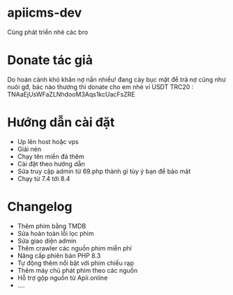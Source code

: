 # apiicms-dev
Cùng phát triển nhé các bro
# Donate tác giả
Do hoàn cảnh khó khăn nợ nần nhiều! đang cày bục mặt để trả nợ cũng như nuôi gđ, bác nào thương thì donate cho em nhé
ví USDT TRC20 : TNAaEjUsWFaZLNhdooM3Aqs1kcUacFsZRE
# Hướng dẫn cài đặt
- Up lên host hoặc vps
- Giải nén
- Chạy tên miền đã thêm
- Cài đặt theo hướng dẫn
- Sửa truy cập admin từ 69.php thành gì tùy ý bạn để bảo mật
- Chạy từ 7.4 tới 8.4


# Changelog
- Thêm phim bằng TMDB
- Sửa hoàn toàn lỗi lọc phim
- Sửa giao diện admin
- Thêm crawler các nguồn phim miễn phí
- Nâng cấp phiên bản PHP 8.3
- Tự động thêm nổi bật với phim chiếu rạp
- Thêm máy chủ phát phim theo các nguồn
- Hỗ trợ gộp nguồn từ Apii.online
- ....